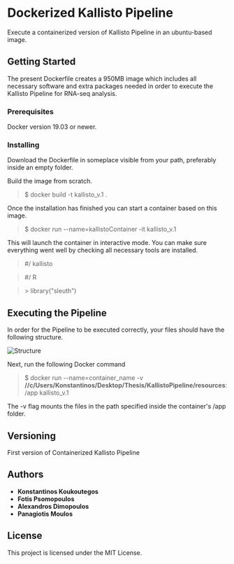 # Dockerized Kallisto Pipeline

Execute a containerized version of Kallisto Pipeline in an ubuntu-based image. 

## Getting Started

The present Dockerfile creates a 950MB image which includes all necessary software and extra packages needed in order to execute the Kallisto Pipeline for RNA-seq analysis. 

### Prerequisites

Docker version 19.03 or newer.

### Installing

Download the Dockerfile in someplace visible from your path, preferably inside an empty folder.

Build the image from scratch.

>$ docker build -t kallisto_v.1 .

Once the installation has finished you can start a container based on this image.

>$ docker run --name=kallistoContainer -it kallisto_v.1

This will launch the container in interactive mode. You can make sure everything went well by checking all necessary tools are installed. 

> #/ kallisto

> #/ R

> \> library("sleuth")

## Executing the Pipeline

In order for the Pipeline to be executed correctly, your files should have the following structure.

![Structure](https://user-images.githubusercontent.com/56021536/68126965-91659980-ff1d-11e9-8d0c-1cd8207653fb.png)

Next, run the following Docker command

>$ docker run --name=container_name -v **//c/Users/Konstantinos/Desktop/Thesis/KallistoPipeline/resources**:/app kallisto_v.1

The -v flag mounts the files in the path specified inside the container's /app folder.

## Versioning

First version of Containerized Kallisto Pipeline

## Authors

* **Konstantinos Koukoutegos** 
* **Fotis Psomopoulos** 
* **Alexandros Dimopoulos** 
* **Panagiotis Moulos** 


## License

This project is licensed under the MIT License.



